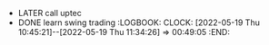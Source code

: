 - LATER call uptec
- DONE learn swing trading
  :LOGBOOK:
  CLOCK: [2022-05-19 Thu 10:45:21]--[2022-05-19 Thu 11:34:26] =>  00:49:05
  :END: